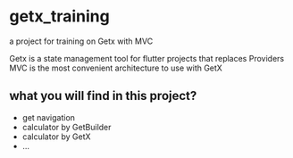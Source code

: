 # getx_training

a project for training on Getx with MVC

Getx is a state management tool for flutter projects that replaces Providers
MVC is the most convenient architecture to use with GetX

## what you will find in this project?

- get navigation 
- calculator by GetBuilder
- calculator by GetX
- ...